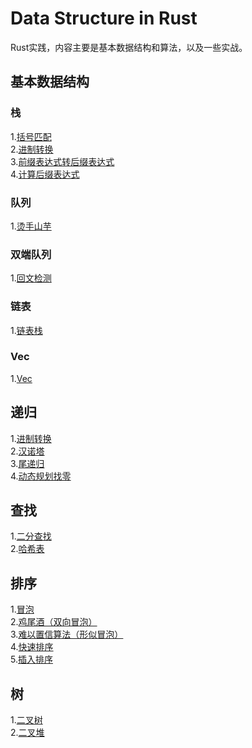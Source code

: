 # Data Structure in Rust
Rust实践，内容主要是基本数据结构和算法，以及一些实战。

## 基本数据结构
### 栈
1.<a href="stack/src/lib.rs" alt="链接">括号匹配</a><br>
2.<a href="stack/src/lib.rs" alt="链接">进制转换</a><br>
3.<a href="stack/src/lib.rs" alt="链接">前缀表达式转后缀表达式</a><br>
4.<a href="stack/src/lib.rs" alt="链接">计算后缀表达式</a>

### 队列
1.<a href="queue/src/lib.rs" alt="链接">烫手山芋</a>

### 双端队列
1.<a href="deque/src/lib.rs" alt="链接">回文检测</a>

### 链表
1.<a href="list/src/lib.rs" alt="链接">链表栈</a>

### Vec
1.<a href="lvec/src/lib.rs" alt="链接">Vec</a>

## 递归
1.<a href="rec/src/main.rs" alt="链接">进制转换</a><br>
2.<a href="rec/src/main.rs" alt="链接">汉诺塔</a><br>
3.<a href="rec/src/main.rs" alt="链接">尾递归</a><br>
4.<a href="rec/src/main.rs" alt="链接">动态规划找零</a>

## 查找
1.<a href="search/src/main.rs" alt="链接">二分查找</a><br>
2.<a href="search/src/main.rs" alt="链接">哈希表</a><br>

## 排序
1.<a href="sort/src/main.rs" alt="链接">冒泡</a><br>
2.<a href="sort/src/main.rs" alt="链接">鸡尾酒（双向冒泡）</a><br>
3.<a href="sort/src/main.rs" alt="链接">难以置信算法（形似冒泡）</a><br>
4.<a href="sort/src/main.rs" alt="链接">快速排序</a><br>
5.<a href="sort/src/main.rs" alt="链接">插入排序</a><br>

## 树
1.<a href="tree/src/main.rs" alt="链接">二叉树</a><br>
2.<a href="tree/src/main.rs" alt="链接">二叉堆</a><br>